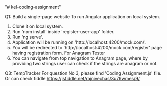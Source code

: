 "# kel-coding-assignment" 

Q1: Build a single-page website
To run Angular application on local system.

1. Clone it on local system.
2. Run 'npm install' inside 'register-user-app' folder.
3. Run 'ng serve'.
4. Application will be running on 'http://localhost:4200/mock.com/'.  
5. You will be redirected to 'http://localhost:4200/mock.com/register' page having registration form.
For Anagram Tester
6. You can navigate from top navigation to Anagram page, where by providing two strings user can check if the strings are anagram or not.

Q3: TempTracker
For question No 3, please find 'Coding Assignment.js' file.  Or can check fiddle https://jsfiddle.net/rajnivechas/3u79wmes/9/


